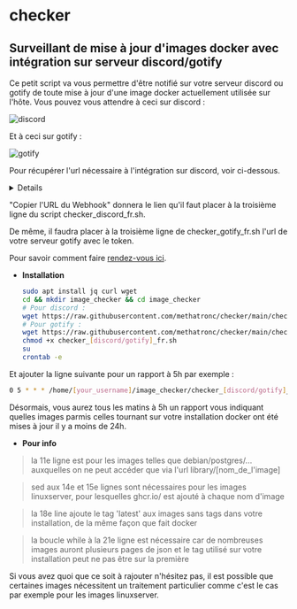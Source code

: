 # checker
## Surveillant de mise à jour d'images docker avec intégration sur serveur discord/gotify

Ce petit script va vous permettre d'être notifié sur votre serveur discord ou gotify de toute mise à jour d'une image docker actuellement utilisée sur l'hôte.
Vous pouvez vous attendre à ceci sur discord :

![discord](https://user-images.githubusercontent.com/58328740/134887902-260a04de-9358-4e4f-9394-08e77037d18a.png)

Et à ceci sur gotify :

![gotify](https://user-images.githubusercontent.com/58328740/135293100-8a0c2bbc-4c26-411d-90a9-fae98ce64fd6.png)


Pour récupérer l'url nécessaire à l'intégration sur discord, voir ci-dessous.

<details>
  
![First](https://user-images.githubusercontent.com/58328740/134774122-ea3a12c8-13c3-42be-b93a-1d8880ecd8ec.png)
  
![Then](https://user-images.githubusercontent.com/58328740/134737215-1642581e-d109-4fcf-8c5c-0db47e28f886.png)
   
![Then](https://user-images.githubusercontent.com/58328740/134737233-01f0fa86-2766-4de8-8e75-bee694798dcb.png)
   
</details>

"Copier l'URL du Webhook" donnera le lien qu'il faut placer à la troisième ligne du script checker_discord_fr.sh.

De même, il faudra placer à la troisième ligne de checker_gotify_fr.sh l'url de votre serveur gotify avec le token.

Pour savoir comment faire [rendez-vous ici](https://gotify.net/docs/pushmsg).

* **Installation**

   ``` bash
   sudo apt install jq curl wget
   cd && mkdir image_checker && cd image_checker
   # Pour discord :
   wget https://raw.githubusercontent.com/methatronc/checker/main/checker_discord_fr.sh
   # Pour gotify :
   wget https://raw.githubusercontent.com/methatronc/checker/main/checker_gotify_fr.sh
   chmod +x checker_[discord/gotify]_fr.sh
   su
   crontab -e
   ```
Et ajouter la ligne suivante pour un rapport à 5h par exemple :
   ``` bash
   0 5 * * * /home/[your_username]/image_checker/checker_[discord/gotify]_fr.sh > /home/[your_username]/image_checker/cron.log 2>&1
   ```
Désormais, vous aurez tous les matins à 5h un rapport vous indiquant quelles images parmis celles tournant sur votre installation docker ont été mises à jour il y a moins de 24h.


* **Pour info**

 > la 11e ligne est pour les images telles que debian/postgres/... auxquelles on ne peut accéder que via l'url library/[nom_de_l'image]

 > sed aux 14e et 15e lignes sont nécessaires pour les images linuxserver, pour lesquelles ghcr.io/ est ajouté à chaque nom d'image

 > la 18e line ajoute le tag 'latest' aux images sans tags dans votre installation, de la même façon que fait docker

 > la boucle while à la 21e ligne est nécessaire car de nombreuses images auront plusieurs pages de json et le tag utilisé sur votre installation peut ne pas être sur la première

Si vous avez quoi que ce soit à rajouter n'hésitez pas, il est possible que certaines images nécessitent un traitement particulier comme c'est le cas par exemple pour les images linuxserver.

